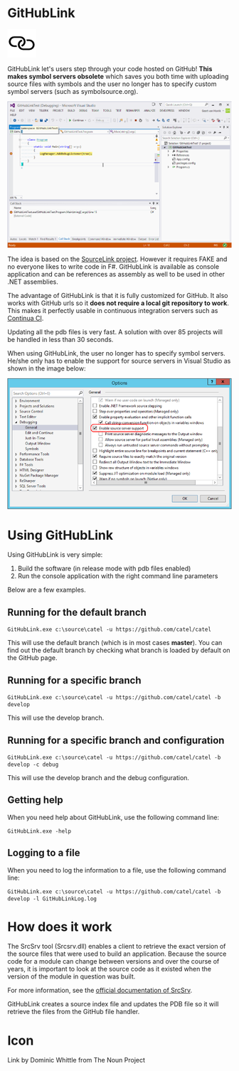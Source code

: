 GitHubLink
==========

![GitHubLink](design/logo/logo_64.png)

GitHubLink let's users step through your code hosted on GitHub! **This makes symbol servers obsolete** which saves you both time with uploading source files with symbols and the user no longer has to specify custom symbol servers (such as symbolsource.org).

![Stepping through external source code](doc/images/GitHubLink_example.gif)  
 
The idea is based on the [SourceLink project](https://github.com/ctaggart/SourceLink "SourceLink project"). However it requires FAKE and no everyone likes to write code in F#. GitHubLink is available as console application and can be references as assembly as well to be used in other .NET assemblies.

The advantage of GitHubLink is that it is fully customized for GitHub. It also works with GitHub urls so it **does not require a local git repository to work**. This makes it perfectly usable in continuous integration servers such as [Continua CI](http://www.finalbuilder.com/Continua-CI "Continua CI").

Updating all the pdb files is very fast. A solution with over 85 projects will be handled in less than 30 seconds.

When using GitHubLink, the user no longer has to specify symbol servers. He/she only has to enable the support for source servers in Visual Studio as shown in the image below:

![Enabling source server support](doc/images/visualstudio_enablesourceserversupport.png)  

# Using GitHubLink #

Using GitHubLink is very simple:

1. Build the software (in release mode with pdb files enabled)
2. Run the console application with the right command line parameters

Below are a few examples.

## Running for the default branch ##

    GitHubLink.exe c:\source\catel -u https://github.com/catel/catel 

This will use the default branch (which is in most cases **master**). You can find out the default branch by checking what branch is loaded by default on the GitHub page.

## Running for a specific branch ##

    GitHubLink.exe c:\source\catel -u https://github.com/catel/catel -b develop

This will use the develop branch.

## Running for a specific branch and configuration ##

    GitHubLink.exe c:\source\catel -u https://github.com/catel/catel -b develop -c debug

This will use the develop branch and the debug configuration.

## Getting help ##

When you need help about GitHubLink, use the following command line:

    GitHubLink.exe -help

## Logging to a file ##

When you need to log the information to a file, use the following command line:

    GitHubLink.exe c:\source\catel -u https://github.com/catel/catel -b develop -l GitHubLinkLog.log


# How does it work #

The SrcSrv tool (Srcsrv.dll) enables a client to retrieve the exact version of the source files that were used to build an application. Because the source code for a module can change between versions and over the course of years, it is important to look at the source code as it existed when the version of the module in question was built.

For more information, see the [official documentation of SrcSrv](http://msdn.microsoft.com/en-us/library/windows/hardware/ff558791(v=vs.85).aspx).

GitHubLink creates a source index file and updates the PDB file so it will retrieve the files from the GitHub file handler.

# Icon #

Link by Dominic Whittle from The Noun Project